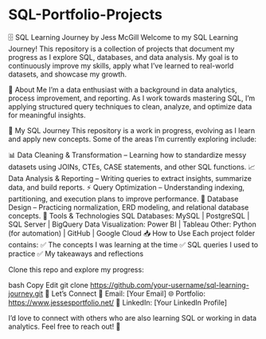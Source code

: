 # SQL-Portfolio-Projects

🗄️ SQL Learning Journey by Jess McGill
Welcome to my SQL Learning Journey! This repository is a collection of projects that document my progress as I explore SQL, databases, and data analysis. My goal is to continuously improve my skills, apply what I’ve learned to real-world datasets, and showcase my growth.

📌 About Me
I’m a data enthusiast with a background in data analytics, process improvement, and reporting. As I work towards mastering SQL, I’m applying structured query techniques to clean, analyze, and optimize data for meaningful insights.

📂 My SQL Journey
This repository is a work in progress, evolving as I learn and apply new concepts. Some of the areas I’m currently exploring include:

📊 Data Cleaning & Transformation – Learning how to standardize messy datasets using JOINs, CTEs, CASE statements, and other SQL functions.
📈 Data Analysis & Reporting – Writing queries to extract insights, summarize data, and build reports.
⚡ Query Optimization – Understanding indexing, partitioning, and execution plans to improve performance.
📡 Database Design – Practicing normalization, ERD modeling, and relational database concepts.
🔧 Tools & Technologies
SQL Databases: MySQL | PostgreSQL | SQL Server | BigQuery
Data Visualization: Power BI | Tableau
Other: Python (for automation) | GitHub | Google Cloud
📥 How to Use
Each project folder contains:
✅ The concepts I was learning at the time
✅ SQL queries I used to practice
✅ My takeaways and reflections

Clone this repo and explore my progress:

bash
Copy
Edit
git clone https://github.com/your-username/sql-learning-journey.git
🚀 Let’s Connect
📧 Email: [Your Email]
🌐 Portfolio: https://www.jessesportfolio.net/
💼 LinkedIn: [Your LinkedIn Profile]

I’d love to connect with others who are also learning SQL or working in data analytics. Feel free to reach out! 🚀
